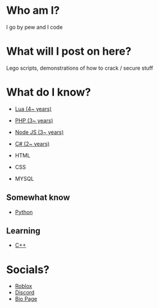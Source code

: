 # Who am I?

I go by pew and I code

# What will I post on here?

Lego scripts, demonstrations of how to crack / secure stuff

# What do I know?

- [Lua (4~ years)](https://www.lua.org/)
- [PHP (3~ years)](https://www.php.net/)
- [Node JS (3~ years)](https://nodejs.org/en)
- [C# (2~ years)](https://dotnet.microsoft.com/en-us/languages/csharp)

- HTML
- CSS
- MYSQL

## Somewhat know

- [Python](https://www.python.org/)

## Learning

- [C++](https://learn.microsoft.com/en-us/cpp/overview/visual-cpp-in-visual-studio?view=msvc-170)
  
# Socials?

- [Roblox](https://www.roblox.com/users/2823434956/profile)
- [Discord](https://discord.com/users/989861264333369396)
- [Bio Page](https://bio.ib2.lol/pew/)
